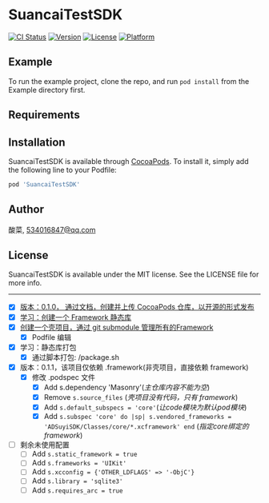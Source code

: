 # SuancaiTestSDK

[![CI Status](https://img.shields.io/travis/酸菜/SuancaiTestSDK.svg?style=flat)](https://travis-ci.org/酸菜/SuancaiTestSDK)
[![Version](https://img.shields.io/cocoapods/v/SuancaiTestSDK.svg?style=flat)](https://cocoapods.org/pods/SuancaiTestSDK)
[![License](https://img.shields.io/cocoapods/l/SuancaiTestSDK.svg?style=flat)](https://cocoapods.org/pods/SuancaiTestSDK)
[![Platform](https://img.shields.io/cocoapods/p/SuancaiTestSDK.svg?style=flat)](https://cocoapods.org/pods/SuancaiTestSDK)

## Example

To run the example project, clone the repo, and run `pod install` from the Example directory first.

## Requirements

## Installation

SuancaiTestSDK is available through [CocoaPods](https://cocoapods.org). To install
it, simply add the following line to your Podfile:

```ruby
pod 'SuancaiTestSDK'
```

## Author

酸菜, 534016847@qq.com

## License

SuancaiTestSDK is available under the MIT license. See the LICENSE file for more info.

---

* [x] [版本：0.1.0， 通过文档，创建并上传 CocoaPods 仓库，以开源的形式发布](https://www.notion.so/iOS-CocoaPods-854f214d1fa64493ae062aa1f2748f14)
* [x] [学习：创建一个 Framework 静态库](https://gitee.com/Alexander_Li/suancai-test-sdkf)
* [x] [创建一个壳项目，通过 git submodule 管理所有的Framework](https://gitee.com/Alexander_Li/suancai-dev)
    * [x] Podfile 编辑
* [x] 学习：静态库打包
    * [x] 通过脚本打包: /package.sh
* [x] 版本：0.1.1，该项目仅依赖 .framework(非壳项目，直接依赖 framework)
    * [x] 修改 .podspec 文件
        * [x] Add s.dependency 'Masonry'(*主仓库内容不能为空*)
        * [x] Remove `s.source_files` (*壳项目没有代码，只有 framework*)
        * [x] Add `s.default_subspecs = 'core'`(*让code模块为默认pod模块*)
        * [x] Add `s.subspec 'core' do |sp|
    s.vendored_frameworks = 'ADSuyiSDK/Classes/core/*.xcframework'
end`
(*指定core绑定的framework*)
* [ ] 剩余未使用配置
    * [ ] Add `s.static_framework = true`
    * [ ] Add `s.frameworks = 'UIKit'`
    * [ ] Add `s.xcconfig = {'OTHER_LDFLAGS' => '-ObjC'}`
    * [ ] Add `s.library = 'sqlite3'`
    * [ ] Add `s.requires_arc = true`